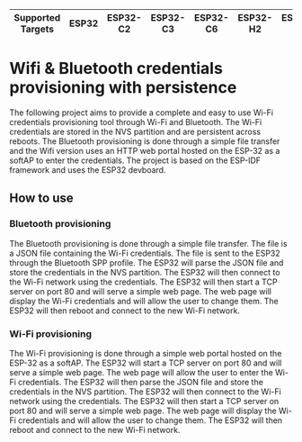 | Supported Targets | ESP32 | ESP32-C2 | ESP32-C3 | ESP32-C6 | ESP32-H2 | ESP32-S2 | ESP32-S3 |
| ----------------- | ----- | -------- | -------- | -------- | -------- | -------- | -------- |

# Wifi & Bluetooth credentials provisioning with persistence

The following project aims to provide a complete and easy to use Wi-Fi credentials provisioning tool through Wi-Fi and Bluetooth. The Wi-Fi credentials are stored in the NVS partition and are persistent across reboots. The Bluetooth provisioning is done through a simple file transfer and the Wifi version uses an HTTP web portal hosted on the ESP-32 as a softAP to enter the credentials. The project is based on the ESP-IDF framework and uses the ESP32 devboard.

## How to use

### Bluetooth provisioning

The Bluetooth provisioning is done through a simple file transfer. The file is a JSON file containing the Wi-Fi credentials. The file is sent to the ESP32 through the Bluetooth SPP profile. The ESP32 will parse the JSON file and store the credentials in the NVS partition. The ESP32 will then connect to the Wi-Fi network using the credentials. The ESP32 will then start a TCP server on port 80 and will serve a simple web page. The web page will display the Wi-Fi credentials and will allow the user to change them. The ESP32 will then reboot and connect to the new Wi-Fi network.

### Wi-Fi provisioning

The Wi-Fi provisioning is done through a simple web portal hosted on the ESP-32 as a softAP. The ESP32 will start a TCP server on port 80 and will serve a simple web page. The web page will allow the user to enter the Wi-Fi credentials. The ESP32 will then parse the JSON file and store the credentials in the NVS partition. The ESP32 will then connect to the Wi-Fi network using the credentials. The ESP32 will then start a TCP server on port 80 and will serve a simple web page. The web page will display the Wi-Fi credentials and will allow the user to change them. The ESP32 will then reboot and connect to the new Wi-Fi network.
